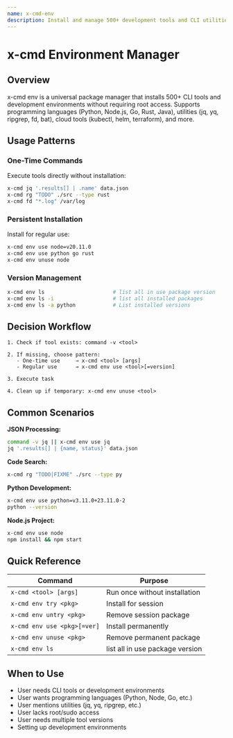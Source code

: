 ```yaml
---
name: x-cmd-env
description: Install and manage 500+ development tools and CLI utilities (Python, Node.js, Go, Rust, Java, jq, yq, ripgrep, etc.) without root access using x-cmd. Use when the user needs a CLI tool that may not be installed, wants to set up a development environment, or mentions installing/using specific command-line tools.
---
```


# x-cmd Environment Manager

## Overview

x-cmd env is a universal package manager that installs 500+ CLI tools and development environments without requiring root access. Supports programming languages (Python, Node.js, Go, Rust, Java), utilities (jq, yq, ripgrep, fd, bat), cloud tools (kubectl, helm, terraform), and more.

## Usage Patterns

### One-Time Commands
Execute tools directly without installation:
```bash
x-cmd jq '.results[] | .name' data.json
x-cmd rg "TODO" ./src --type rust
x-cmd fd "*.log" /var/log
```

### Persistent Installation
Install for regular use:
```bash
x-cmd env use node=v20.11.0
x-cmd env use python go rust
x-cmd env unuse node
```

### Version Management
```bash
x-cmd env ls                      # list all in use package version
x-cmd env ls -i                   # list all installed packages
x-cmd env ls -a python            # List installed versions
```

## Decision Workflow

```
1. Check if tool exists: command -v <tool>

2. If missing, choose pattern:
   - One-time use     → x-cmd <tool> [args]
   - Regular use      → x-cmd env use <tool>[=version]

3. Execute task

4. Clean up if temporary: x-cmd env unuse <tool>
```

## Common Scenarios

**JSON Processing:**
```bash
command -v jq || x-cmd env use jq
jq '.results[] | {name, status}' data.json
```

**Code Search:**
```bash
x-cmd rg "TODO|FIXME" ./src --type py
```

**Python Development:**
```bash
x-cmd env use python=v3.11.0+23.11.0-2
python --version
```

**Node.js Project:**
```bash
x-cmd env use node
npm install && npm start
```

## Quick Reference

| Command | Purpose |
|---------|---------|
| `x-cmd <tool> [args]` | Run once without installation |
| `x-cmd env try <pkg>` | Install for session |
| `x-cmd env untry <pkg>` | Remove session package |
| `x-cmd env use <pkg>[=ver]` | Install permanently |
| `x-cmd env unuse <pkg>` | Remove permanent package |
| `x-cmd env ls` | list all in use package version |

## When to Use

- User needs CLI tools or development environments
- User wants programming languages (Python, Node, Go, etc.)
- User mentions utilities (jq, yq, ripgrep, etc.)
- User lacks root/sudo access
- User needs multiple tool versions
- Setting up development environments
